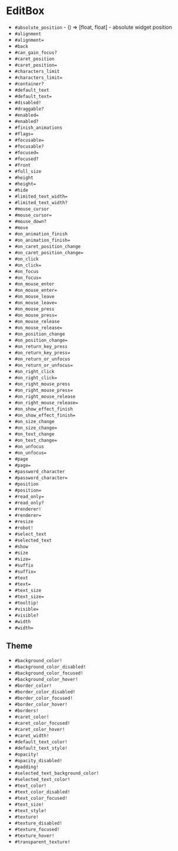 EditBox
===
- `#absolute_position` - () => [float, float] - absolute widget position
- `#alignment`
- `#alignment=`
- `#back`
- `#can_gain_focus?`
- `#caret_position`
- `#caret_position=`
- `#characters_limit`
- `#characters_limit=`
- `#container?`
- `#default_text`
- `#default_text=`
- `#disabled!`
- `#draggable?`
- `#enabled=`
- `#enabled?`
- `#finish_animations`
- `#flags=`
- `#focusable=`
- `#focusable?`
- `#focused=`
- `#focused?`
- `#front`
- `#full_size`
- `#height`
- `#height=`
- `#hide`
- `#limited_text_width=`
- `#limited_text_width?`
- `#mouse_cursor`
- `#mouse_cursor=`
- `#mouse_down?`
- `#move`
- `#on_animation_finish`
- `#on_animation_finish=`
- `#on_caret_position_change`
- `#on_caret_position_change=`
- `#on_click`
- `#on_click=`
- `#on_focus`
- `#on_focus=`
- `#on_mouse_enter`
- `#on_mouse_enter=`
- `#on_mouse_leave`
- `#on_mouse_leave=`
- `#on_mouse_press`
- `#on_mouse_press=`
- `#on_mouse_release`
- `#on_mouse_release=`
- `#on_position_change`
- `#on_position_change=`
- `#on_return_key_press`
- `#on_return_key_press=`
- `#on_return_or_unfocus`
- `#on_return_or_unfocus=`
- `#on_right_click`
- `#on_right_click=`
- `#on_right_mouse_press`
- `#on_right_mouse_press=`
- `#on_right_mouse_release`
- `#on_right_mouse_release=`
- `#on_show_effect_finish`
- `#on_show_effect_finish=`
- `#on_size_change`
- `#on_size_change=`
- `#on_text_change`
- `#on_text_change=`
- `#on_unfocus`
- `#on_unfocus=`
- `#page`
- `#page=`
- `#password_character`
- `#password_character=`
- `#position`
- `#position=`
- `#read_only=`
- `#read_only?`
- `#renderer!`
- `#renderer=`
- `#resize`
- `#robot!`
- `#select_text`
- `#selected_text`
- `#show`
- `#size`
- `#size=`
- `#suffix`
- `#suffix=`
- `#text`
- `#text=`
- `#text_size`
- `#text_size=`
- `#tooltip!`
- `#visible=`
- `#visible?`
- `#width`
- `#width=`
## Theme
- `#background_color!`
- `#background_color_disabled!`
- `#background_color_focused!`
- `#background_color_hover!`
- `#border_color!`
- `#border_color_disabled!`
- `#border_color_focused!`
- `#border_color_hover!`
- `#borders!`
- `#caret_color!`
- `#caret_color_focused!`
- `#caret_color_hover!`
- `#caret_width!`
- `#default_text_color!`
- `#default_text_style!`
- `#opacity!`
- `#opacity_disabled!`
- `#padding!`
- `#selected_text_background_color!`
- `#selected_text_color!`
- `#text_color!`
- `#text_color_disabled!`
- `#text_color_focused!`
- `#text_size!`
- `#text_style!`
- `#texture!`
- `#texture_disabled!`
- `#texture_focused!`
- `#texture_hover!`
- `#transparent_texture!`
